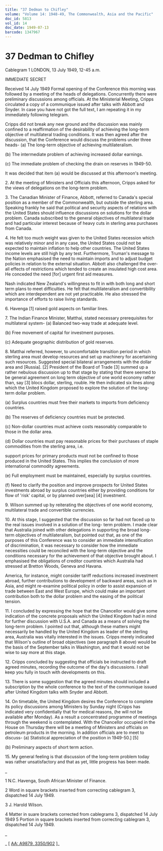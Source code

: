 ```yaml
---
title: "37 Dedman to Chifley"
volume: "Volume 14: 1948-49, The Commonwealth, Asia and the Pacific"
doc_id: 5813
vol_id: 14
doc_date: 1949-07-13
barcode: 1347967
---
```


# 37 Dedman to Chifley

Cablegram 1 LONDON, 13 July 1949, 12-45 a.m.

IMMEDIATE SECRET

Received 14 July 1949 Formal opening of the Conference this morning was followed by a meeting of the heads of delegations. Concurrently there were preliminary discussions among officials. At the Ministerial Meeting, Cripps circulated a copy of a communique issued after talks with Abbott and Snyder. In case you have not got the full text, I am repeating it in my immediately following telegram.

Cripps did not break any new ground and the discussion was mainly confined to a reaffirmation of the desirability of achieving the long-term objective of multilateral trading conditions. It was then agreed after the discussion, that the Conference would discuss the problems under three heads- (a) The long-term objective of achieving multilateralism.

(b) The intermediate problem of achieving increased dollar earnings.

(c) The immediate problem of checking the drain on reserves in 1949-50.

It was decided that item (a) would be discussed at this afternoon's meeting.

2\. At the meeting of Ministers and Officials this afternoon, Cripps asked for the views of delegations on the long-term problem.

3\. The Canadian Minister of Finance, Abbott, referred to Canada's special position as a member of the Commonwealth, but outside the sterling area. Speaking frankly he said that political and security aspects of relations with the United States should influence discussions on solutions for the dollar problem. Canada subscribed to the general objectives of multilateral trade and had particular interest because of heavy cuts in sterling area purchases from Canada.

4\. He felt too much weight was given to the United States recession which was relatively minor and in any case, the United States could not be expected to maintain inflation to help other countries. The United States income levels are still high by any test. Furthermore, Truman's message to the Nation emphasised the need to maintain imports and to adjust budget policies in relation to the external situation. Abbott also challenged the over-all effects of restrictions which tended to create an insulated high cost area. He conceded the need [for] urgent first aid measures.

Nash indicated New Zealand's willingness to fit in with both long and short term plans to meet difficulties. He felt that multilateralism and convertibility which are interdependent are not yet practicable. He also stressed the importance of efforts to raise living standards.

6\. Havenga [1] raised gold aspects on familiar lines.

7\. The Indian Finance Minister, Matthai, stated necessary prerequisites for multilateral system- (a) Balanced two-way trade at adequate level.

(b) Free movement of capital for investment purposes.

(c) Adequate geographic distribution of gold reserves.

8\. Matthai referred, however, to uncomfortable transition period in which sterling area must develop resources and set up machinery for ascertaining such resources. Suggested special bilateral arrangements with the dollar area and [Russia]. [2] President of the Board of Trade [3] summed up a rather nebulous discussion up to that stage by stating that there seemed to be general agreement on long term objective of one world economy rather than, say [3] blocs dollar, sterling, rouble. He then indicated six lines along which the United Kingdom proposed to explore the solution of the long-term dollar problem.

(a) Surplus countries must free their markets to imports from deficiency countries.

(b) The reserves of deficiency countries must be protected.

(c) Non-dollar countries must achieve costs reasonably comparable to those in the dollar area.

(d) Dollar countries must pay reasonable prices for their purchases of staple commodities from the sterling area, i.e.

support prices for primary products must not be confined to those produced in the United States. This implies the conclusion of more international commodity agreements.

(e) Full employment must be maintained, especially by surplus countries.

(f) Need to clarify the position and improve prospects for United States investments abroad by surplus countries either by providing conditions for flow of 'risk' capital, or by planned over[sea] [4] investment.

9\. Wilson summed up by reiterating the objectives of one world economy, multilateral trade and convertible currencies.

10\. At this stage, I suggested that the discussion so far had not faced up to the real issues involved in a solution of the long- term problem. I made clear that Australia joined with other delegations in supporting the broad long-term objectives of multilateralism, but pointed out that, as one of the purposes of this Conference was to consider an immediate intensification of discrimination, it was necessary to consider how the immediate necessities could be reconciled with the long-term objective and the conditions necessary for the achievement of that objective brought about. I emphasised the obligations of creditor countries which Australia had stressed at Bretton Woods, Geneva and Havana.

America, for instance, might consider tariff reductions increased investment abroad, further contributions to development of backward areas, such as in Asia, and might re-examine political policy in order to assist expansion of trade between East and West Europe, which could make an important contribution both to the dollar problem and the easing of the political tension.

11\. I concluded by expressing the hope that the Chancellor would give some indication of the concrete proposals which the United Kingdom had in mind for further discussion with U.S.A. and Canada as a means of solving the long-term problem. I pointed out that, although these matters might necessarily be handled by the United Kingdom as leader of the sterling area, Australia was vitally interested in the issues. Cripps merely indicated that Wilson's outline of broad objectives (see paragraph 8 above) would be the basis of the September talks in Washington, and that it would not be wise to say more at this stage.

12\. Cripps concluded by suggesting that officials be instructed to draft agreed minutes, recording the outcome of the day's discussions. I shall keep you fully in touch with developments on this.

13\. There is some suggestion that the agreed minutes should included a subscription by the whole conference to the text of the communique issued after United Kingdom talks with Snyder and Abbott.

14\. On timetable, the United Kingdom desires the Conference to complete its policy discussions among Ministers by Sunday night (Cripps has indicated very confidentially that for medical reasons, (he will not be available after Monday). As a result a concentrated programme of meetings through the weekend is contemplated. With the Chancellor occupied in the House on Thursday there will be a meeting of Ministers and officials on petroleum products in the morning. In addition officials are to meet to discuss- (a) Statistical appreciation of the position in 1949-50.] [5]

(b) Preliminary aspects of short term action.

15\. My general feeling is that discussion of the long-term problem today was rather unsatisfactory and that as yet, little progress has been made.

_

1 N.C. Havenga, South African Minister of Finance.

2 Word in square brackets inserted from correcting cablegram 3, dispatched 14 July 1949.

3 J. Harold Wilson.

4 Matter in suare brackets corrected from cablegrams 3, dispatched 14 July 1949 5 Portion in square brackets inserted from correcting cablegram 3, dispatched 14 July 1949.

_

_ [ [AA: A9879, 3350/902](http://www.naa.gov.au/cgi-bin/Search?O=I&Number=1347967) ]_
